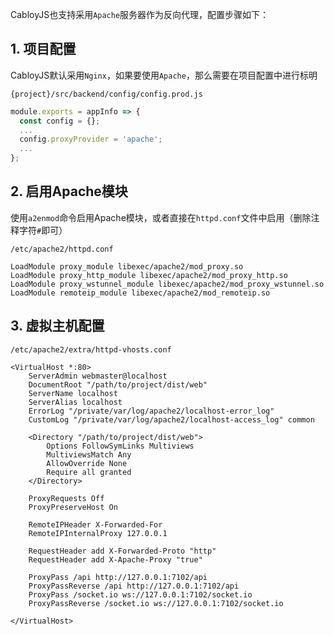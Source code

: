 CabloyJS也支持采用`Apache`服务器作为反向代理，配置步骤如下：

## 1\. 项目配置

CabloyJS默认采用`Nginx`，如果要使用`Apache`，那么需要在项目配置中进行标明

`{project}/src/backend/config/config.prod.js`

``` javascript
module.exports = appInfo => {
  const config = {};
  ...
  config.proxyProvider = 'apache';
  ...
};
```

## 2\. 启用Apache模块

使用`a2enmod`命令启用Apache模块，或者直接在`httpd.conf`文件中启用（删除注释字符`#`即可）

`/etc/apache2/httpd.conf`

``` nginx
LoadModule proxy_module libexec/apache2/mod_proxy.so
LoadModule proxy_http_module libexec/apache2/mod_proxy_http.so
LoadModule proxy_wstunnel_module libexec/apache2/mod_proxy_wstunnel.so
LoadModule remoteip_module libexec/apache2/mod_remoteip.so
```

## 3\. 虚拟主机配置

`/etc/apache2/extra/httpd-vhosts.conf`

``` nginx
<VirtualHost *:80>
    ServerAdmin webmaster@localhost
    DocumentRoot "/path/to/project/dist/web"
    ServerName localhost
    ServerAlias localhost
    ErrorLog "/private/var/log/apache2/localhost-error_log"
    CustomLog "/private/var/log/apache2/localhost-access_log" common

    <Directory "/path/to/project/dist/web">
        Options FollowSymLinks Multiviews
        MultiviewsMatch Any
        AllowOverride None
        Require all granted
    </Directory>

    ProxyRequests Off
    ProxyPreserveHost On 

    RemoteIPHeader X-Forwarded-For
    RemoteIPInternalProxy 127.0.0.1
    
    RequestHeader add X-Forwarded-Proto "http"
    RequestHeader add X-Apache-Proxy "true"

    ProxyPass /api http://127.0.0.1:7102/api
    ProxyPassReverse /api http://127.0.0.1:7102/api
    ProxyPass /socket.io ws://127.0.0.1:7102/socket.io
    ProxyPassReverse /socket.io ws://127.0.0.1:7102/socket.io

</VirtualHost>
```